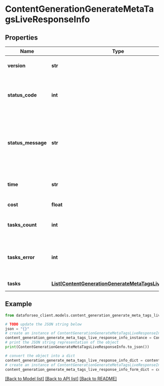 # ContentGenerationGenerateMetaTagsLiveResponseInfo


## Properties

Name | Type | Description | Notes
------------ | ------------- | ------------- | -------------
**version** | **str** | the current version of the API | [optional] 
**status_code** | **int** | general status code you can find the full list of the response codes here | [optional] 
**status_message** | **str** | general informational message you can find the full list of general informational messages here | [optional] 
**time** | **str** | total execution time, seconds | [optional] 
**cost** | **float** | total tasks cost, USD | [optional] 
**tasks_count** | **int** | the number of tasks in the tasks array | [optional] 
**tasks_error** | **int** | the number of tasks in the tasks array returned with an error | [optional] 
**tasks** | [**List[ContentGenerationGenerateMetaTagsLiveTaskInfo]**](ContentGenerationGenerateMetaTagsLiveTaskInfo.md) | array of tasks | [optional] 

## Example

```python
from dataforseo_client.models.content_generation_generate_meta_tags_live_response_info import ContentGenerationGenerateMetaTagsLiveResponseInfo

# TODO update the JSON string below
json = "{}"
# create an instance of ContentGenerationGenerateMetaTagsLiveResponseInfo from a JSON string
content_generation_generate_meta_tags_live_response_info_instance = ContentGenerationGenerateMetaTagsLiveResponseInfo.from_json(json)
# print the JSON string representation of the object
print(ContentGenerationGenerateMetaTagsLiveResponseInfo.to_json())

# convert the object into a dict
content_generation_generate_meta_tags_live_response_info_dict = content_generation_generate_meta_tags_live_response_info_instance.to_dict()
# create an instance of ContentGenerationGenerateMetaTagsLiveResponseInfo from a dict
content_generation_generate_meta_tags_live_response_info_form_dict = content_generation_generate_meta_tags_live_response_info.from_dict(content_generation_generate_meta_tags_live_response_info_dict)
```
[[Back to Model list]](../README.md#documentation-for-models) [[Back to API list]](../README.md#documentation-for-api-endpoints) [[Back to README]](../README.md)


